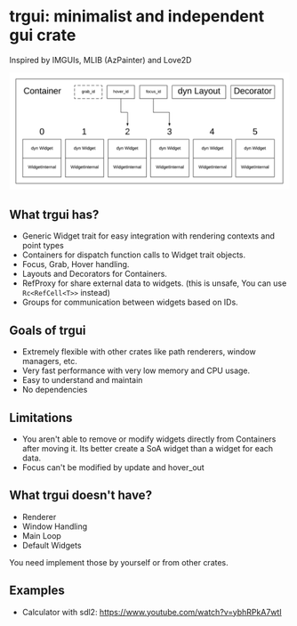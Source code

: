 # trgui: minimalist and independent gui crate
Inspired by IMGUIs, MLIB (AzPainter) and Love2D

![diagram](https://raw.githubusercontent.com/mrgaturus/trgui/master/diagram.png)

## What trgui has?
* Generic Widget trait for easy integration with rendering contexts and point types
* Containers for dispatch function calls to Widget trait objects.
* Focus, Grab, Hover handling.
* Layouts and Decorators for Containers.
* RefProxy for share external data to widgets. (this is unsafe, You can use `Rc<RefCell<T>>` instead)
* Groups for communication between widgets based on IDs.

## Goals of trgui
* Extremely flexible with other crates like path renderers, window managers, etc.
* Very fast performance with very low memory and CPU usage.
* Easy to understand and maintain
* No dependencies

## Limitations
* You aren't able to remove or modify widgets directly from Containers after moving it. Its better 
create a SoA widget than a widget for each data.
* Focus can't be modified by update and hover_out

## What trgui doesn't have?
* Renderer
* Window Handling
* Main Loop
* Default Widgets

You need implement those by yourself or from other crates.

## Examples

* Calculator with sdl2: https://www.youtube.com/watch?v=ybhRPkA7wtI
